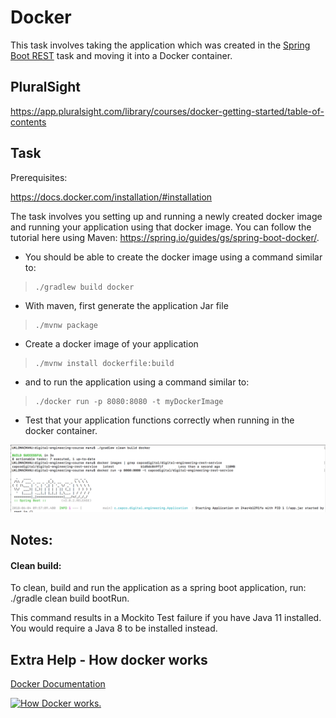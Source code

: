 # Docker

This task involves taking the application which was created in the [Spring Boot REST](Spring_Boot_REST) task and moving it into a Docker container.

## PluralSight

<https://app.pluralsight.com/library/courses/docker-getting-started/table-of-contents>

## Task

Prerequisites:

<https://docs.docker.com/installation/#installation>

The task involves you setting up and running a newly created docker image and running your application using that docker image. You can follow the tutorial here using Maven: <https://spring.io/guides/gs/spring-boot-docker/>. 

-   You should be able to create the docker image using a command similar to:

>     ./gradlew build docker

-   With maven, first generate the application Jar file

>     ./mvnw package

-   Create a docker image of your application

>     ./mvnw install dockerfile:build

-   and to run the application using a command similar to:

>     ./docker run -p 8080:8080 -t myDockerImage

-   Test that your application functions correctly when running in the docker container.

![](attachments/418742301/423886869.png?height=250)

## Notes:

#### Clean build:

To clean, build and run the application as a spring boot application, run: ./gradle clean build bootRun.

This command results in a Mockito Test failure if you have Java 11 installed. You would require a Java 8 to be installed instead.

## Extra Help - How docker works

[Docker Documentation](https://docs.docker.com/)

[![How Docker works.](https://img.youtube.com/vi/IEGPzmxyIpo/0.jpg)](https://www.youtube.com/watch?v=IEGPzmxyIpo)





